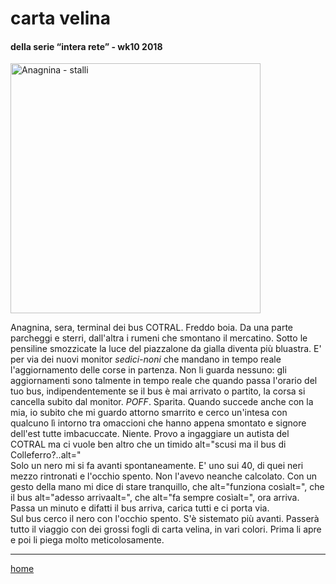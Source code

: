 # carta velina 

#### della serie “intera rete” - wk10 2018  
<img src="https://drive.google.com/uc?id=1ffpqfAP40Br6ICwPPYCZop9VRWTcYcP2" alt="Anagnina - stalli" width="400">  
<!-- /interarete052.png -->  

Anagnina, sera, terminal dei bus COTRAL. Freddo boia. Da una parte parcheggi e sterri, dall'altra i rumeni che smontano il mercatino. 
Sotto le pensiline smozzicate la luce del piazzalone da gialla diventa più bluastra. E' per via dei nuovi monitor *sedici-noni* che mandano in tempo reale l'aggiornamento delle corse in partenza. 
Non li guarda nessuno: gli aggiornamenti sono talmente in tempo reale che quando passa l'orario del tuo bus, indipendentemente se il bus è mai arrivato o partito, la corsa si cancella subito dal monitor. *POFF*. Sparita.
Quando succede anche con la mia, io subito che mi guardo attorno smarrito e cerco un'intesa con qualcuno lì intorno tra omaccioni che hanno appena smontato e signore dell'est tutte imbacuccate. Niente. Provo a ingaggiare un autista del COTRAL ma ci vuole ben altro che un timido alt="scusi ma il bus di Colleferro?..alt="   
Solo un nero mi si fa avanti spontaneamente. E' uno sui 40, di quei neri mezzo rintronati e l'occhio spento. Non l'avevo neanche calcolato. Con un gesto della mano mi dice di stare tranquillo, che alt="funziona cosìalt=", che il bus alt="adesso arrivaalt=", che alt="fa sempre cosìalt=", ora arriva.  
Passa un minuto e difatti il bus arriva, carica tutti e ci porta via.  
Sul bus cerco il nero con l'occhio spento. S'è sistemato più avanti. Passerà tutto il viaggio con dei grossi fogli di carta velina, in vari colori. Prima li apre e poi li piega molto meticolosamente.  

---  
[home](/interarete.md)
